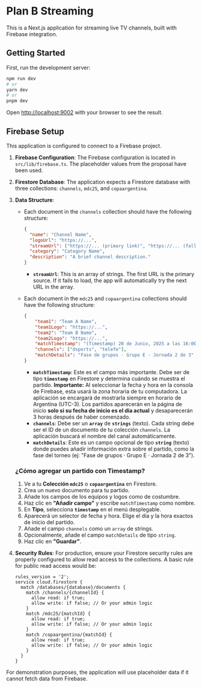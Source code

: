 # Plan B Streaming

This is a Next.js application for streaming live TV channels, built with Firebase integration.

## Getting Started

First, run the development server:

```bash
npm run dev
# or
yarn dev
# or
pnpm dev
```

Open [http://localhost:9002](http://localhost:9002) with your browser to see the result.

## Firebase Setup

This application is configured to connect to a Firebase project.

1.  **Firebase Configuration**: The Firebase configuration is located in `src/lib/firebase.ts`. The placeholder values from the proposal have been used.

2.  **Firestore Database**: The application expects a Firestore database with three collections: `channels`, `mdc25`, and `copaargentina`.

3.  **Data Structure**: 
    - Each document in the `channels` collection should have the following structure:
        ```json
        {
          "name": "Channel Name",
          "logoUrl": "https://...",
          "streamUrl": ["https://... (primary link)", "https://... (fallback link)"],
          "category": "Category Name",
          "description": "A brief channel description."
        }
        ```
        - **`streamUrl`**: This is an array of strings. The first URL is the primary source. If it fails to load, the app will automatically try the next URL in the array.

    - Each document in the `mdc25` and `copaargentina` collections should have the following structure:
        ```json
        {
            "team1": "Team A Name",
            "team1Logo": "https://...",
            "team2": "Team B Name",
            "team2Logo": "https://...",
            "matchTimestamp": "(Timestamp) 20 de Junio, 2025 a las 16:00:00 (Hora de Argentina)",
            "channels": ["dsports", "telefe"],
            "matchDetails": "Fase de grupos · Grupo E · Jornada 2 de 3"
        }
        ```
        - **`matchTimestamp`**: Este es el campo más importante. Debe ser de tipo **`timestamp`** en Firestore y determina cuándo se muestra el partido. **Importante:** Al seleccionar la fecha y hora en la consola de Firebase, esta usará la zona horaria de tu computadora. La aplicación se encargará de mostrarla siempre en horario de Argentina (UTC-3). Los partidos aparecerán en la página de inicio **solo si su fecha de inicio es el día actual** y desaparecerán 3 horas después de haber comenzado.
        - **`channels`**: Debe ser un **`array`** de **`strings`** (texto). Cada string debe ser el ID de un documento de tu colección `channels`. La aplicación buscará el nombre del canal automáticamente.
        - **`matchDetails`**: Este es un campo opcional de tipo **`string`** (texto) donde puedes añadir información extra sobre el partido, como la fase del torneo (ej: "Fase de grupos · Grupo E · Jornada 2 de 3").


    ### ¿Cómo agregar un partido con Timestamp?

    1.  Ve a tu **Colección `mdc25`** o **`copaargentina`** en Firestore.
    2.  Crea un nuevo documento para tu partido.
    3.  Añade los campos de los equipos y logos como de costumbre.
    4.  Haz clic en **"Añadir campo"** y escribe `matchTimestamp` como nombre.
    5.  En **Tipo**, selecciona **`timestamp`** en el menú desplegable.
    6.  Aparecerá un selector de fecha y hora. Elige el día y la hora exactos de inicio del partido.
    7.  Añade el campo `channels` como un `array` de strings.
    8.  Opcionalmente, añade el campo `matchDetails` de tipo `string`.
    9.  Haz clic en **"Guardar"**.

5.  **Security Rules**: For production, ensure your Firestore security rules are properly configured to allow read access to the collections. A basic rule for public read access would be:
    ```
    rules_version = '2';
    service cloud.firestore {
      match /databases/{database}/documents {
        match /channels/{channelId} {
          allow read: if true;
          allow write: if false; // Or your admin logic
        }
        match /mdc25/{matchId} {
          allow read: if true;
          allow write: if false; // Or your admin logic
        }
        match /copaargentina/{matchId} {
          allow read: if true;
          allow write: if false; // Or your admin logic
        }
      }
    }
    ```

For demonstration purposes, the application will use placeholder data if it cannot fetch data from Firebase.
